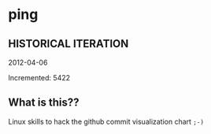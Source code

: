 # ping

## HISTORICAL ITERATION
2012-04-06

Incremented: 5422

## What is this?? 
Linux skills to hack the github commit visualization chart `;-)`

